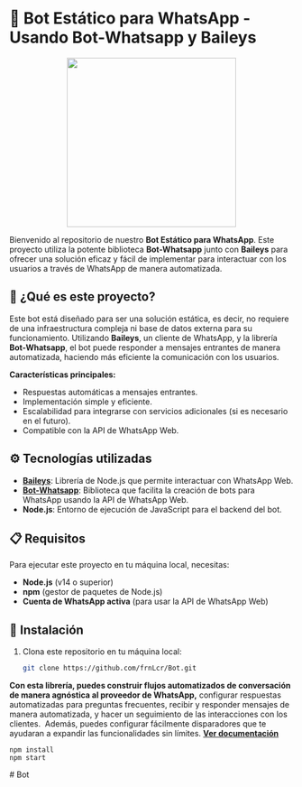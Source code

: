 # 📱 **Bot Estático para WhatsApp** - Usando **Bot-Whatsapp** y **Baileys**

<p align="center">
  <img width="300" src="https://i.imgur.com/Oauef6t.png">
</p>


Bienvenido al repositorio de nuestro **Bot Estático para WhatsApp**. Este proyecto utiliza la potente biblioteca **Bot-Whatsapp** junto con **Baileys** para ofrecer una solución eficaz y fácil de implementar para interactuar con los usuarios a través de WhatsApp de manera automatizada.

## 🚀 **¿Qué es este proyecto?**

Este bot está diseñado para ser una solución estática, es decir, no requiere de una infraestructura compleja ni base de datos externa para su funcionamiento. Utilizando **Baileys**, un cliente de WhatsApp, y la librería **Bot-Whatsapp**, el bot puede responder a mensajes entrantes de manera automatizada, haciendo más eficiente la comunicación con los usuarios.

**Características principales:**
- Respuestas automáticas a mensajes entrantes.
- Implementación simple y eficiente.
- Escalabilidad para integrarse con servicios adicionales (si es necesario en el futuro).
- Compatible con la API de WhatsApp Web.

## ⚙️ **Tecnologías utilizadas**

- **[Baileys](https://github.com/adiwajshing/Baileys)**: Librería de Node.js que permite interactuar con WhatsApp Web.
- **[Bot-Whatsapp](https://github.com/mukulhase/WebWhatsapp-Wrapper)**: Biblioteca que facilita la creación de bots para WhatsApp usando la API de WhatsApp Web.
- **Node.js**: Entorno de ejecución de JavaScript para el backend del bot.

## 📋 **Requisitos**

Para ejecutar este proyecto en tu máquina local, necesitas:

- **Node.js** (v14 o superior)
- **npm** (gestor de paquetes de Node.js)
- **Cuenta de WhatsApp activa** (para usar la API de WhatsApp Web)

## 🔧 **Instalación**

1. Clona este repositorio en tu máquina local:

   ```bash
   git clone https://github.com/frnLcr/Bot.git


**Con esta librería, puedes construir flujos automatizados de conversación de manera agnóstica al proveedor de WhatsApp,** configurar respuestas automatizadas para preguntas frecuentes, recibir y responder mensajes de manera automatizada, y hacer un seguimiento de las interacciones con los clientes.  Además, puedes configurar fácilmente disparadores que te ayudaran a expandir las funcionalidades sin límites. **[Ver documentación](https://bot-whatsapp.netlify.app/)**

```
npm install
npm start
```
#   B o t  
 